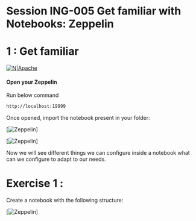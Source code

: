 # Session ING-005 Get familiar with Notebooks: Zeppelin
# 1 : Get familiar

[![N|Apache](https://www.nobleprog.es/sites/hitrahr/files/category_images/height100_scale/apache_zeppelin_training.png?t=0b7d8a8e)](https://zeppelin.apache.org/)




#### Open your Zeppelin
Run below command 

```bash
http://localhost:19999
```
Once opened, import the notebook present in your folder:

[![Zeppelin](Sessions/ING-Ingestion/ING-005/Exercises/Class/images/zeppelin_1.png)]

[![Zeppelin](Sessions/ING-Ingestion/ING-005/Exercises/Class/images/zeppelin_2.png)]

Now we will see different things we can configure inside a notebook what can we configure to adapt to our needs.

# Exercise 1 : 

Create a notebook with the following structure:

[![Zeppelin](Sessions/ING-Ingestion/ING-005/Exercises/Class/images/zeppelin_3.png)]